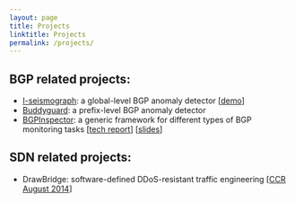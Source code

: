 ```yaml
---
layout: page
title: Projects
linktitle: Projects
permalink: /projects/
---
```


## BGP related projects:

* [I-seismograph][iseismograph]:
    a global-level BGP anomaly detector [[demo][is_demo]]
* [Buddyguard][buddyguard]:
    a prefix-level BGP anomaly detector
* [BGPInspector][bgpi_abstract]:
    a generic framework for different types of BGP monitoring tasks  [[tech report][bgpi_paper]] [[slides][bgpi_slides]]
    
## SDN related projects:

* DrawBridge: software-defined DDoS-resistant traffic engineering [[CCR August 2014][drawbridge]]

[iseismograph]: http://netsec.cs.uoregon.edu/research/irf.shtml "I-seismograph"
[is_demo]: http://panther.cs.uoregon.edu/bgp_inspector/events/ "I-seismograph Demo"
[buddyguard]: http://netsec.cs.uoregon.edu/research/buddyguard.shtml "Buddyguard"
[bgpi_paper]: https://www.cs.uoregon.edu/Reports/DRP-201411-Zhang.pdf "BGPInspector"
[bgpi_abstract]: https://www.cs.uoregon.edu/Reports/index.php?report=DRP-201411-Zhang "BGPInspector abstract"
[bgpi_slides]: https://drive.google.com/open?id=0B0W36d_XSpRlQlBMZHVjN2J4NzQ&authuser=0 "BGPInspector slides"
[drawbridge]: http://www.sigcomm.org/ccr/papers/2014/August/2619239.2631469
